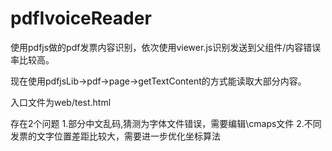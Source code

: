# pdfIvoiceReader

  使用pdfjs做的pdf发票内容识别，依次使用viewer.js识别发送到父组件/内容错误率比较高。
  
现在使用pdfjsLib->pdf->page->getTextContent的方式能读取大部分内容。

入口文件为web/test.html 

存在2个问题
1.部分中文乱码,猜测为字体文件错误，需要编辑\cmaps文件
2.不同发票的文字位置差距比较大，需要进一步优化坐标算法
